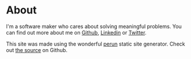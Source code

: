 About
=====

I'm a software maker who cares about solving meaningful problems.
You can find out more about me on [Github](https://github.com/jstaffans),
[Linkedin](https://www.linkedin.com/in/jstaffans) or [Twitter](https://twitter.com/jstaffans). 

This site was made using the wonderful [perun](https://perun.io/) static site generator.
Check out [the source](https://github.com/jstaffans/jstaffans.github.io) on Github.



